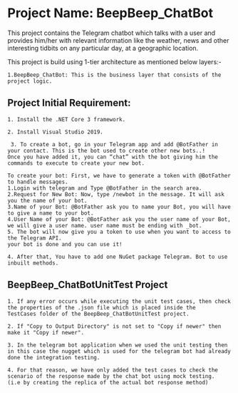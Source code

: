 # Project Name: BeepBeep_ChatBot

This project contains the Telegram chatbot which talks with a user and provides him/her with relevant information like the weather, 
news and other interesting tidbits on any particular day, at a geographic location. 

This project is build using 1-tier architecture as mentioned below layers:-

    1.BeepBeep_ChatBot: This is the business layer that consists of the project logic.

## Project Initial Requirement:    

    1. Install the .NET Core 3 framework.

    2. Install Visual Studio 2019.

     3. To create a bot, go in your Telegram app and add @BotFather in your contact. This is the bot used to create other new bots..!
    Once you have added it, you can “chat” with the bot giving him the commands to execute to create your new bot.
    
    To create your bot: First, we have to generate a token with @BotFather to handle messages. 
    1.Login with telegram and Type @BotFather in the search area.
    2.Request for New Bot: Now, type /newbot in the message. It will ask you the name of your bot.
    3.Name of your Bot: @BotFather ask you to name your Bot, you will have to give a name to your bot.  
    4.User Name of your Bot: @BotFather ask you the user name of your Bot, we will give a user name. user name must be ending with _bot.
    5. The bot will now give you a token to use when you want to access to the Telegram API. 
    your bot is done and you can use it!
 
    4. After that, You have to add one NuGet package Telegram. Bot to use inbuilt methods.

## BeepBeep_ChatBotUnitTest Project

    1. If any error occurs while executing the unit test cases, then check the properties of the .json file which is placed inside the 
    TestCases folder of the BeepBeep_ChatBotUnitTest project.

    2. If "Copy to Output Directory" is not set to "Copy if newer" then make it "Copy if newer".

    3. In the telegram bot application when we used the unit testing then in this case the nugget which is used for the telegram bot had already done the integration testing.

    4. For that reason, we have only added the test cases to check the scenario of the response made by the chat bot using mock testing.
    (i.e by creating the replica of the actual bot response method)
